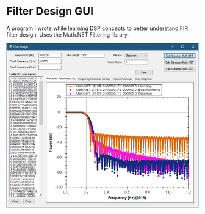 # Filter Design GUI

A program I wrote while learning DSP concepts to better understand FIR filter design.  Uses the Math.NET Filtering library.  

![screenshot](https://github.com/bobasaurus/filter_design_gui/blob/main/images/filter%20design%20gui%20screenshot.jpg?raw=true)
